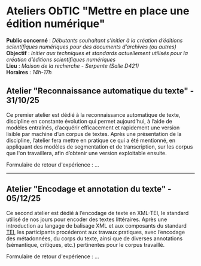 # Ateliers ObTIC "Mettre en place une édition numérique"
**Public concerné** : _Débutants souhaitant s’initier à la création d’éditions scientifiques numériques pour des documents d’archives (ou autres)_  
**Objectif** : _Initier aux techniques et standards actuellement utilisés pour la création d’éditions scientifiques numériques_  
**Lieu** : _Maison de la recherche - Serpente (Salle D421)_  
**Horaires** : _14h-17h_  

## Atelier "Reconnaissance automatique du texte" - 31/10/25

Ce premier atelier est dédié à la reconnaissance automatique de texte, discipline en constante évolution qui permet aujourd’hui, à l’aide de modèles entraînés, d’acquérir efficacement et rapidement une version lisible par machine d’un corpus de textes. Après une présentation de la discipline, l’atelier fera mettre en pratique ce qui a été mentionné, en appliquant des modèles de segmentation et de transcription, sur les corpus que l'on travaillera, afin d’obtenir une version exploitable ensuite.

Formulaire de retour d'expérience : ...

----

## Atelier "Encodage et annotation du texte" - 05/12/25

Ce second atelier est dédié à l’encodage de texte en XML-TEI, le standard utilisé de nos jours pour encoder des textes littéraires. Après une introduction au langage de balisage XML et aux composants du standard [TEI](https://tei-c.org/), les participants procéderont aux travaux pratiques, avec l’encodage des métadonnées, du corps du texte, ainsi que de diverses annotations (sémantique, critiques, etc.) pertinentes pour le corpus travaillé.

Formulaire de retour d'expérience : ...

